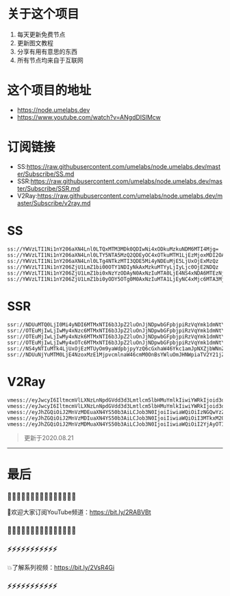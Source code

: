 # 关于这个项目
1. 每天更新免费节点
2. 更新图文教程
3. 分享有用有意思的东西
4. 所有节点均来自于互联网

# 这个项目的地址

* https://node.umelabs.dev
* https://www.youtube.com/watch?v=ANgdDISlMcw

# 订阅链接

* SS:https://raw.githubusercontent.com/umelabs/node.umelabs.dev/master/Subscribe/SS.md
* SSR:https://raw.githubusercontent.com/umelabs/node.umelabs.dev/master/Subscribe/SSR.md
* V2Ray:https://raw.githubusercontent.com/umelabs/node.umelabs.dev/master/Subscribe/v2ray.md

# SS

```http
ss://YWVzLTI1Ni1nY206aXN4Lnl0LTQxMTM3MDk0QDIwNi4xODkuMzkuNDM6MTI4Mjg=
ss://YWVzLTI1Ni1nY206aXN4Lnl0LTY5NTA5MzQ2QDEyOC4xOTkuMTM1LjEzMjoxMDI2OA==
ss://YWVzLTI1Ni1nY206aXN4Lnl0LTg4NTkzMTI3QDE5Mi4yNDEuMjE5LjUxOjExMzQz
ss://YWVzLTI1Ni1nY206ZjU1LmZ1bi00OTY1NDIyNkAxMzkuMTYyLjIyLjc0OjE2NDQz
ss://YWVzLTI1Ni1nY206ZjU1LmZ1bi0xNzYzODAyN0AxNzIuMTA0LjE4NS4xNDA6MTEzNjg=
ss://YWVzLTI1Ni1nY206ZjU1LmZ1bi0yODY5OTg0M0AxNzIuMTA1LjEyNC4xMjc6MTA3MjQ=
```

# SSR

```http
ssr://NDUuMTQ0LjI0Mi4yNDI6MTMxNTI6b3JpZ2luOnJjNDpwbGFpbjpiRzVqYmk1dmNtY2dkMmRvLz9vYmZzcGFyYW09JnJlbWFya3M9NXJTYjVwMko1NS0yUlEmZ3JvdXA9VEc1amJpNXZjbWM
ssr://OTEuMjIwLjIwMy4xNzc6MTMxNTI6b3JpZ2luOnJjNDpwbGFpbjpiRzVqYmk1dmNtY2dkMmRvLz9vYmZzcGFyYW09JnJlbWFya3M9NXJTYjVwMko1NS0yUmcmZ3JvdXA9VEc1amJpNXZjbWM
ssr://OTEuMjIwLjIwMy4xNzk6MTMxNTI6b3JpZ2luOnJjNDpwbGFpbjpiRzVqYmk1dmNtY2dkMmRvLz9vYmZzcGFyYW09JnJlbWFya3M9NXJTYjVwMko1NS0yUncmZ3JvdXA9VEc1amJpNXZjbWM
ssr://OTEuMjIwLjIwMy4xOTc6MTMxNTI6b3JpZ2luOnJjNDpwbGFpbjpiRzVqYmk1dmNtY2dkMmRvLz9vYmZzcGFyYW09JnJlbWFya3M9NXJTYjVwMko1NS0yU0EmZ3JvdXA9VEc1amJpNXZjbWM
ssr://NS4yNTIuMTk4LjUxOjEzMTUyOm9yaWdpbjpyYzQ6cGxhaW46Ykc1amJpNXZjbWNnZDNRMS8_b2Jmc3BhcmFtPSZyZW1hcmtzPTVMaWM1THFzUVEmZ3JvdXA9VEc1amJpNXZjbWM
ssr://NDUuNjYuMTM0LjE4NzoxMzE1MjpvcmlnaW46cmM0OnBsYWluOmJHNWpiaTV2Y21jZ2QzUTEvP29iZnNwYXJhbT0mcmVtYXJrcz01TGljNUxxc1FnJmdyb3VwPVRHNWpiaTV2Y21j
```

# V2Ray

```http
vmess://eyJwcyI6IltmcmVlLXNzLnNpdGVdd3d3Lmtlcm5lbHMuYmlkIiwiYWRkIjoid3d3Lmtlcm5lbHMuYmlkIiwicG9ydCI6IjQ0MyIsImlkIjoiNDRkYWZiYmUtNmNlMy1lNjc5LWFkNmYtODU0NDUyMzEzODNmIiwiYWlkIjoiMCIsIm5ldCI6IndzIiwidHlwZSI6Im5vbmUiLCJob3N0IjoiL3dzIiwidGxzIjoidGxzIn0=
vmess://eyJwcyI6IltmcmVlLXNzLnNpdGVdd3d3Lmtlcm5lbHMuYmlkIiwiYWRkIjoid3d3Lmtlcm5lbHMuYmlkIiwicG9ydCI6IjgwIiwiaWQiOiI0YWRlNzkwYi0zMDMzLWExYjEtNmVlMC02MWIwODQ4MGZiYzYiLCJhaWQiOiIwIiwibmV0Ijoid3MiLCJ0eXBlIjoibm9uZSIsImhvc3QiOiIvd3MiLCJ0bHMiOiJub25lIn0=
vmess://eyJhZGQiOiJ2MnVzMDEuaXN4YS50b3AiLCJob3N0IjoiIiwiaWQiOiIzNGQwYzZjMS02OWVmLTQxNGQtYTdkZS0yNDUzZTQ0ZGY2NDYiLCJuZXQiOiJ3cyIsInBhdGgiOiJcL3JheSIsInBvcnQiOiI0NDMiLCJwcyI6ImlzeC55dC0wMSIsInRscyI6InRscyIsInYiOjIsImFpZCI6MCwidHlwZSI6Im5vbmUifQo=
vmess://eyJhZGQiOiJ2MnVzMDIuaXN4YS50b3AiLCJob3N0IjoiIiwiaWQiOiI3MTkxM2Q3ZC0yYjk2LTQ1OGItOTg3OC1iN2U3OTZlMTk2N2EiLCJuZXQiOiJ3cyIsInBhdGgiOiJcL3JheSIsInBvcnQiOiI0NDMiLCJwcyI6ImlzeC55dC0wMiIsInRscyI6InRscyIsInYiOjIsImFpZCI6MCwidHlwZSI6Im5vbmUifQo=
vmess://eyJhZGQiOiJ2MnVzMDMuaXN4YS50b3AiLCJob3N0IjoiIiwiaWQiOiI2YjAyOTI4MS1iMDdiLTQ0ZTUtOGY4ZS04MzIzNDMxZDk1ZmUiLCJuZXQiOiJ3cyIsInBhdGgiOiJcL3JheSIsInBvcnQiOiI0NDMiLCJwcyI6ImlzeC55dC0wMyIsInRscyI6InRscyIsInYiOjIsImFpZCI6MCwidHlwZSI6Im5vbmUifQo=
```



> 更新于2020.08.21 

---

# 最后
### 🌸🌸🌸🌸🌸🌸🌸🌸🌸🌸🌸🌸🌸🌸🌸

👏欢迎大家订阅YouTube频道：https://bit.ly/2RABVBt

### 🌸🌸🌸🌸🌸🌸🌸🌸🌸🌸🌸🌸🌸🌸🌸



### ⚡️⚡️⚡️⚡️⚡️⚡️⚡️⚡️⚡️⚡️⚡️

💥了解系列视频：https://bit.ly/2VsR4Gi

### ⚡️⚡️⚡️⚡️⚡️⚡️⚡️⚡️⚡️⚡️⚡️